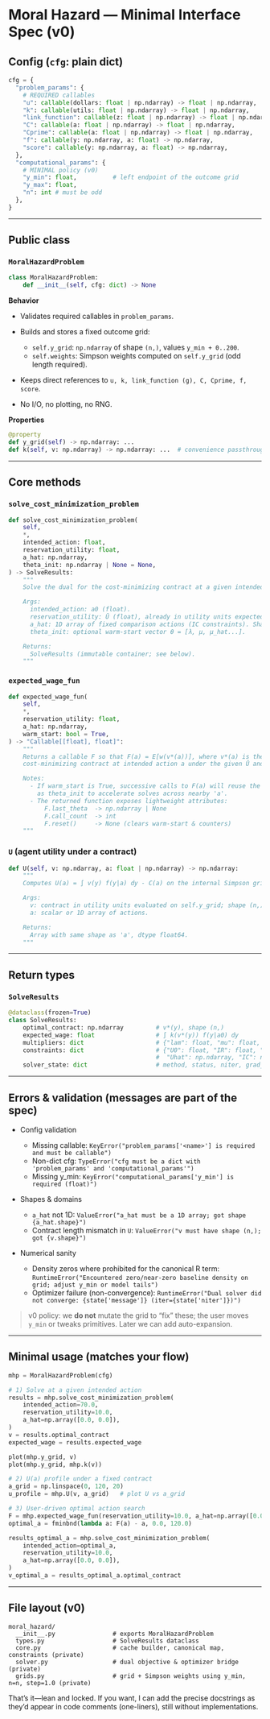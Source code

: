 # Moral Hazard — Minimal Interface Spec (v0)

## Config (`cfg`: plain dict)

```python
cfg = {
  "problem_params": {
    # REQUIRED callables
    "u": callable(dollars: float | np.ndarray) -> float | np.ndarray,
    "k": callable(utils: float | np.ndarray) -> float | np.ndarray,          # inverse of u (in $-space)
    "link_function": callable(z: float | np.ndarray) -> float | np.ndarray,  # g(z) feeding into k
    "C": callable(a: float | np.ndarray) -> float | np.ndarray,
    "Cprime": callable(a: float | np.ndarray) -> float | np.ndarray,
    "f": callable(y: np.ndarray, a: float) -> np.ndarray,                    # density f(y|a), vectorized in y
    "score": callable(y: np.ndarray, a: float) -> np.ndarray,                # ∂_a log f(y|a), vectorized in y
  },
  "computational_params": {
    # MINIMAL policy (v0)
    "y_min": float,          # left endpoint of the outcome grid
    "y_max": float,
    "n": int # must be odd
  },
}
```

---

## Public class

### `MoralHazardProblem`

```python
class MoralHazardProblem:
    def __init__(self, cfg: dict) -> None
```

**Behavior**

* Validates required callables in `problem_params`.
* Builds and stores a fixed outcome grid:

  * `self.y_grid`: `np.ndarray` of shape `(n,)`, values `y_min + 0..200`.
  * `self.weights`: Simpson weights computed on `self.y_grid` (odd length required).
* Keeps direct references to `u, k, link_function (g), C, Cprime, f, score`.
* No I/O, no plotting, no RNG.

**Properties**

```python
@property
def y_grid(self) -> np.ndarray: ...
def k(self, v: np.ndarray) -> np.ndarray: ...  # convenience passthrough to problem_params["k"]
```

---

## Core methods

### `solve_cost_minimization_problem`

```python
def solve_cost_minimization_problem(
    self,
    *,
    intended_action: float,
    reservation_utility: float,
    a_hat: np.ndarray,
    theta_init: np.ndarray | None = None,
) -> SolveResults:
    """
    Solve the dual for the cost-minimizing contract at a given intended action a0.

    Args:
      intended_action: a0 (float).
      reservation_utility: Ū (float), already in utility units expected by the primitives.
      a_hat: 1D array of fixed comparison actions (IC constraints). Shape (m,).
      theta_init: optional warm-start vector θ = [λ, μ, μ_hat...].

    Returns:
      SolveResults (immutable container; see below).
    """
```

### `expected_wage_fun`

```python
def expected_wage_fun(
    self,
    *,
    reservation_utility: float,
    a_hat: np.ndarray,
    warm_start: bool = True,
) -> "Callable[[float], float]":
    """
    Returns a callable F so that F(a) = E[w(v*(a))], where v*(a) is the
    cost-minimizing contract at intended action a under the given Ū and a_hat.

    Notes:
      - If warm_start is True, successive calls to F(a) will reuse the last θ*
        as theta_init to accelerate solves across nearby 'a'.
      - The returned function exposes lightweight attributes:
          F.last_theta  -> np.ndarray | None
          F.call_count  -> int
          F.reset()     -> None (clears warm-start & counters)
    """
```

### `U` (agent utility under a contract)

```python
def U(self, v: np.ndarray, a: float | np.ndarray) -> np.ndarray:
    """
    Computes U(a) = ∫ v(y) f(y|a) dy - C(a) on the internal Simpson grid.

    Args:
      v: contract in utility units evaluated on self.y_grid; shape (n,).
      a: scalar or 1D array of actions.

    Returns:
      Array with same shape as 'a', dtype float64.
    """
```

---

## Return types

### `SolveResults`

```python
@dataclass(frozen=True)
class SolveResults:
    optimal_contract: np.ndarray         # v*(y), shape (n,)
    expected_wage: float                 # ∫ k(v*(y)) f(y|a0) dy
    multipliers: dict                    # {"lam": float, "mu": float, "mu_hat": np.ndarray}
    constraints: dict                    # {"U0": float, "IR": float, "FOC": float,
                                         #  "Uhat": np.ndarray, "IC": np.ndarray, "Ewage": float}
    solver_state: dict                   # method, status, niter, grad_norm, wall_time, etc.
```

---

## Errors & validation (messages are part of the spec)

* Config validation

  * Missing callable: `KeyError("problem_params['<name>'] is required and must be callable")`
  * Non-dict cfg: `TypeError("cfg must be a dict with 'problem_params' and 'computational_params'")`
  * Missing y\_min: `KeyError("computational_params['y_min'] is required (float)")`

* Shapes & domains

  * `a_hat` not 1D: `ValueError("a_hat must be a 1D array; got shape {a_hat.shape}")`
  * Contract length mismatch in `U`:
    `ValueError("v must have shape (n,); got {v.shape}")`

* Numerical sanity

  * Density zeros where prohibited for the canonical R term:
    `RuntimeError("Encountered zero/near-zero baseline density on grid; adjust y_min or model tails")`
  * Optimizer failure (non-convergence):
    `RuntimeError("Dual solver did not converge: {state['message']} (iter={state['niter']})")`

> v0 policy: we **do not** mutate the grid to “fix” these; the user moves `y_min` or tweaks primitives. Later we can add auto-expansion.

---

## Minimal usage (matches your flow)

```python
mhp = MoralHazardProblem(cfg)

# 1) Solve at a given intended action
results = mhp.solve_cost_minimization_problem(
    intended_action=70.0,
    reservation_utility=10.0,
    a_hat=np.array([0.0, 0.0]),
)
v = results.optimal_contract
expected_wage = results.expected_wage

plot(mhp.y_grid, v)
plot(mhp.y_grid, mhp.k(v))

# 2) U(a) profile under a fixed contract
a_grid = np.linspace(0, 120, 20)
u_profile = mhp.U(v, a_grid)   # plot U vs a_grid

# 3) User-driven optimal action search
F = mhp.expected_wage_fun(reservation_utility=10.0, a_hat=np.array([0.0, 0.0]))
optimal_a = fminbnd(lambda a: F(a) - a, 0.0, 120.0)

results_optimal_a = mhp.solve_cost_minimization_problem(
    intended_action=optimal_a,
    reservation_utility=10.0,
    a_hat=np.array([0.0, 0.0]),
)
v_optimal_a = results_optimal_a.optimal_contract
```

---

## File layout (v0)

```
moral_hazard/
  __init__.py                # exports MoralHazardProblem
  types.py                   # SolveResults dataclass
  core.py                    # cache builder, canonical map, constraints (private)
  solver.py                  # dual objective & optimizer bridge (private)
  grids.py                   # grid + Simpson weights using y_min, n=n, step=1.0 (private)
```

That’s it—lean and locked. If you want, I can add the precise docstrings as they’d appear in code comments (one-liners), still without implementations.

